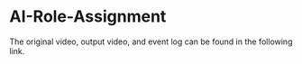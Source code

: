 # AI-Role-Assignment

The original video, output video, and event log can be found in the following link.
